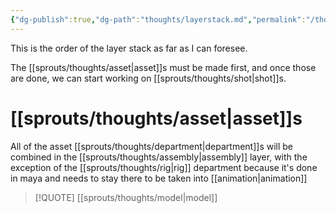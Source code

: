 ```yaml
---
{"dg-publish":true,"dg-path":"thoughts/layerstack.md","permalink":"/thoughts/layerstack/","hide":true}
---
```


This is the order of the layer stack as far as I can foresee.

The [[sprouts/thoughts/asset\|asset]]s must be made first, and once those are done, we can start working on [[sprouts/thoughts/shot\|shot]]s.


# [[sprouts/thoughts/asset\|asset]]s

All of the asset [[sprouts/thoughts/department\|department]]s will be combined in the [[sprouts/thoughts/assembly\|assembly]] layer, with the exception of the [[sprouts/thoughts/rig\|rig]] department because it's done in maya and needs to stay there to be taken into  [[animation\|animation]]


> [!QUOTE] [[sprouts/thoughts/model\|model]]
